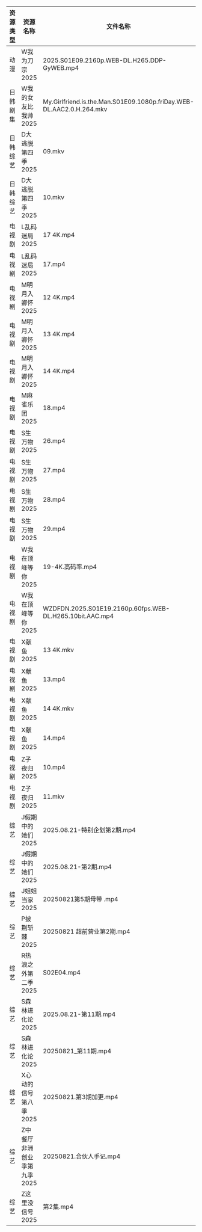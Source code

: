 | 资源类型 | 资源名称             | 文件名称                                                                 | 分享链接                                 | 更新时间                |
| ---- | ---------------- | -------------------------------------------------------------------- | ------------------------------------ | ------------------- |
| 动漫   | W我为刀宗2025        | 2025.S01E09.2160p.WEB-DL.H265.DDP-GyWEB.mp4                          | https://pan.quark.cn/s/54b3858b85ec  | 2025-08-21 16:24:56 |
| 日韩剧集 | W我的女友比我帅2025     | My.Girlfriend.is.the.Man.S01E09.1080p.friDay.WEB-DL.AAC2.0.H.264.mkv | https://pan.quark.cn/s/0a66c240ab28  | 2025-08-21 16:25:40 |
| 日韩综艺 | D大逃脱第四季2025      | 09.mkv                                                               | https://pan.quark.cn/s/b5ee21806f52  | 2025-08-21 16:31:42 |
| 日韩综艺 | D大逃脱第四季2025      | 10.mkv                                                               | https://pan.quark.cn/s/b5ee21806f52  | 2025-08-21 16:31:39 |
| 电视剧  | L乱码迷局2025        | 17 4K.mp4                                                            | https://www.alipan.com/s/CJ4yqcSAku1 | 2025-08-21 18:00:40 |
| 电视剧  | L乱码迷局2025        | 17.mp4                                                               | https://www.alipan.com/s/CJ4yqcSAku1 | 2025-08-21 15:00:41 |
| 电视剧  | M明月入卿怀2025       | 12 4K.mp4                                                            | https://www.alipan.com/s/xHamJTAqzs9 | 2025-08-21 21:00:52 |
| 电视剧  | M明月入卿怀2025       | 13 4K.mp4                                                            | https://www.alipan.com/s/xHamJTAqzs9 | 2025-08-21 21:00:51 |
| 电视剧  | M明月入卿怀2025       | 14 4K.mp4                                                            | https://www.alipan.com/s/xHamJTAqzs9 | 2025-08-21 21:00:51 |
| 电视剧  | M麻雀乐团2025        | 18.mp4                                                               | https://pan.quark.cn/s/6f7fe24c7e8f  | 2025-08-21 10:20:50 |
| 电视剧  | S生万物2025         | 26.mp4                                                               | https://www.alipan.com/s/o5nqxSzSEEC | 2025-08-21 21:01:06 |
| 电视剧  | S生万物2025         | 27.mp4                                                               | https://www.alipan.com/s/o5nqxSzSEEC | 2025-08-21 21:01:06 |
| 电视剧  | S生万物2025         | 28.mp4                                                               | https://www.alipan.com/s/o5nqxSzSEEC | 2025-08-21 21:01:05 |
| 电视剧  | S生万物2025         | 29.mp4                                                               | https://www.alipan.com/s/o5nqxSzSEEC | 2025-08-21 21:01:04 |
| 电视剧  | W我在顶峰等你2025      | 19-4K.高码率.mp4                                                        | https://pan.quark.cn/s/cb17e03fd6d6  | 2025-08-21 16:25:18 |
| 电视剧  | W我在顶峰等你2025      | WZDFDN.2025.S01E19.2160p.60fps.WEB-DL.H265.10bit.AAC.mp4             | https://pan.quark.cn/s/cb17e03fd6d6  | 2025-08-21 16:25:21 |
| 电视剧  | X献鱼2025          | 13 4K.mkv                                                            | https://www.alipan.com/s/RdyreAB7CLk | 2025-08-21 21:01:22 |
| 电视剧  | X献鱼2025          | 13.mp4                                                               | https://www.alipan.com/s/RdyreAB7CLk | 2025-08-21 21:01:22 |
| 电视剧  | X献鱼2025          | 14 4K.mkv                                                            | https://www.alipan.com/s/RdyreAB7CLk | 2025-08-21 21:01:21 |
| 电视剧  | X献鱼2025          | 14.mp4                                                               | https://www.alipan.com/s/RdyreAB7CLk | 2025-08-21 21:01:21 |
| 电视剧  | Z子夜归2025         | 10.mp4                                                               | https://www.alipan.com/s/eenSecWfvhF | 2025-08-21 21:01:39 |
| 电视剧  | Z子夜归2025         | 11.mkv                                                               | https://www.alipan.com/s/eenSecWfvhF | 2025-08-21 21:01:39 |
| 综艺   | J假期中的她们2025      | 2025.08.21-特别企划第2期.mp4                                               | https://pan.quark.cn/s/7a645271de8d  | 2025-08-21 16:32:24 |
| 综艺   | J假期中的她们2025      | 2025.08.21-第2期.mp4                                                   | https://pan.quark.cn/s/7a645271de8d  | 2025-08-21 16:32:28 |
| 综艺   | J姐姐当家2025        | 20250821第5期母带 .mp4                                                   | https://pan.quark.cn/s/b9e3aa93f086  | 2025-08-21 16:32:53 |
| 综艺   | P披荆斩棘2025        | 20250821 超前营业第2期.mp4                                                 | https://pan.quark.cn/s/9ae1eb01008d  | 2025-08-21 16:34:17 |
| 综艺   | R热浪之外第二季2025     | S02E04.mp4                                                           | https://pan.quark.cn/s/815dd1d0debf  | 2025-08-21 16:34:36 |
| 综艺   | S森林进化论2025       | 2025.08.21-第11期.mp4                                                  | https://pan.quark.cn/s/e0736e70a7c0  | 2025-08-21 16:34:51 |
| 综艺   | S森林进化论2025       | 20250821_第11期.mp4                                                    | https://www.alipan.com/s/aan2jEB4eLz | 2025-08-21 14:01:46 |
| 综艺   | X心动的信号第八季2025    | 20250821.第3期加更.mp4                                                   | https://pan.quark.cn/s/a2f1532c7f0e  | 2025-08-21 16:36:01 |
| 综艺   | Z中餐厅非洲创业季第九季2025 | 20250821.合伙人手记.mp4                                                   | https://pan.quark.cn/s/b593f5a4180b  | 2025-08-21 16:36:30 |
| 综艺   | Z这里没信号2025       | 第2集.mp4                                                              | https://pan.quark.cn/s/7219fd4a3c19  | 2025-08-21 16:36:56 |
